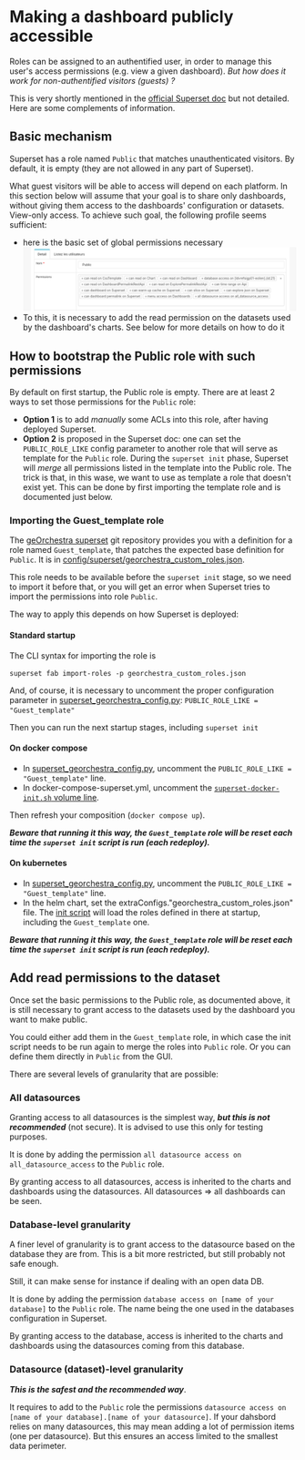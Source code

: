 # Making a dashboard publicly accessible

Roles can be assigned to an authentified user, in order to manage this user's access permissions (e.g. view a given dashboard). _But how does it work for non-authentified visitors (guests) ?_

This is very shortly mentioned in the [official Superset doc](https://superset.apache.org/docs/security/#public) but not detailed. Here are some complements of information.

## Basic mechanism

Superset has a role named `Public` that matches unauthenticated visitors. By default, it is empty (they are not allowed in any part of Superset).

What guest visitors will be able to access will depend on each platform. In this section below will assume that your goal is to share only dashboards, without giving them access to the dashboards' configuration or datasets. View-only access. To achieve such goal, the following profile seems sufficient:

- here is the basic set of global permissions necessary
![alt text](images/public_roles.png)
- To this, it is necessary to add the read permission on the datasets used by the dashboard's charts. See below for more details on how to do it

## How to bootstrap the Public role with such permissions

By default on first startup, the Public role is empty. There are at least 2 ways to set those permissions for the `Public` role:

- **Option 1** is to add _manually_ some ACLs into this role, after having deployed Superset. 
- **Option 2** is proposed in the Superset doc: one can set the `PUBLIC_ROLE_LIKE` config parameter to another role that will serve as template for the `Public` role. During the `superset init` phase, Superset will _merge_ all permissions listed in the template into the Public role. The trick is that, in this wase, we want to use as template a role that doesn't exist yet. This can be done by first importing the template role and is documented just below.

### Importing the Guest_template role

The [geOrchestra superset](https://github.com/georchestra/superset) git repository provides you with a definition for a role named `Guest_template`, that patches the expected base definition for `Public`. It is in [config/superset/georchestra_custom_roles.json](https://github.com/georchestra/superset/blob/main/config/superset/georchestra_custom_roles.json).

This role needs to be available before the `superset init` stage, so we need to import it before that, or you will get an error when Superset tries to import the permissions into role `Public`.

The way to apply this depends on how Superset is deployed:

#### Standard startup

The CLI syntax for importing the role is 
```
superset fab import-roles -p georchestra_custom_roles.json 
```

And, of course, it is necessary to uncomment the proper configuration parameter in [superset_georchestra_config.py](https://github.com/georchestra/superset/blob/main/config/superset/superset_georchestra_config.py#L60): `PUBLIC_ROLE_LIKE = "Guest_template"`

Then you can run the next startup stages, including `superset init`

#### On docker compose
- In [superset_georchestra_config.py](https://github.com/georchestra/superset/blob/main/config/superset/superset_georchestra_config.py#L60), uncomment the `PUBLIC_ROLE_LIKE = "Guest_template"` line.
- In docker-compose-superset.yml, uncomment the [`superset-docker-init.sh` volume line](https://github.com/georchestra/superset/blob/main/docker/docker-compose.superset.yml#L28).

Then refresh your composition (`docker compose up`).

_**Beware that running it this way, the `Guest_template` role will be reset each time the `superset init` script is run (each redeploy).**_

#### On kubernetes
- In [superset_georchestra_config.py](https://github.com/georchestra/superset/blob/main/config/superset/superset_georchestra_config.py#L60), uncomment the `PUBLIC_ROLE_LIKE = "Guest_template"` line.
- In the helm chart, set the extraConfigs."georchestra_custom_roles\.json" file. The [init script](https://github.com/georchestra/superset/blob/main/kubernetes/georchestra-values.yaml#L80) will load the roles defined in there at startup, including the `Guest_template` one.

_**Beware that running it this way, the `Guest_template` role will be reset each time the `superset init` script is run (each redeploy).**_

## Add read permissions to the dataset

Once set the basic permissions to the Public role, as documented above, it is still necessary to grant access to the datasets used by the dashboard you want to make public.

You could either add them in the `Guest_template` role, in which case the init script needs to be run again to merge the roles into `Public` role. Or you can define them directly in `Public` from the GUI.

There are several levels of granularity that are possible:

### All datasources

Granting access to all datasources is the simplest way, ***but this is not recommended*** (not secure). It is advised to use this only for testing purposes.

It is done by adding the permission `all datasource access on all_datasource_access` to the `Public` role. 

By granting access to all datasources, access is inherited to the charts and dashboards using the datasources. All datasources => all dashboards can be seen.

### Database-level granularity

A finer level of granularity is to grant access to the datasource based on the database they are from. This is a bit more restricted, but still probably not safe enough. 

Still, it can make sense for instance if dealing with an open data DB.

It is done by adding the permission `database access on [name of your database]` to the `Public` role. The name being the one used in the databases configuration in Superset.

By granting access to the database, access is inherited to the charts and dashboards using the datasources coming from this database. 

### Datasource (dataset)-level granularity

***This is the safest and the recommended way***. 

It requires to add to the `Public` role the permissions `datasource access on [name of your database].[name of your datasource]`. If your dahsbord relies on many datasources, this may mean adding a lot of permission items (one per datasource). But this ensures an access limited to the smallest data perimeter.


